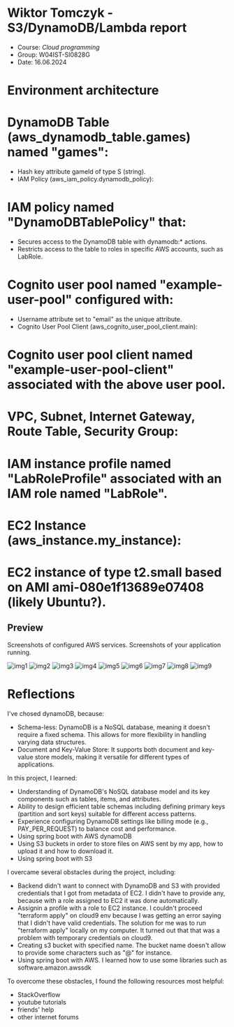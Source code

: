 # Wiktor Tomczyk - S3/DynamoDB/Lambda report

- Course: *Cloud programming*
- Group: W04IST-SI0828G
- Date: 16.06.2024

# Environment architecture

# DynamoDB Table (aws_dynamodb_table.games) named "games":
 - Hash key attribute gameId of type S (string).
 - IAM Policy (aws_iam_policy.dynamodb_policy):

# IAM policy named "DynamoDBTablePolicy" that:
 - Secures access to the DynamoDB table with dynamodb:* actions.
 - Restricts access to the table to roles in specific AWS accounts, such as LabRole.

# Cognito user pool named "example-user-pool" configured with:
 - Username attribute set to "email" as the unique attribute.
 - Cognito User Pool Client (aws_cognito_user_pool_client.main):

# Cognito user pool client named "example-user-pool-client" associated with the above user pool.


# VPC, Subnet, Internet Gateway, Route Table, Security Group:

# IAM instance profile named "LabRoleProfile" associated with an IAM role named "LabRole".
# EC2 Instance (aws_instance.my_instance):

# EC2 instance of type t2.small based on AMI ami-080e1f13689e07408 (likely Ubuntu?).


## Preview

Screenshots of configured AWS services. Screenshots of your application running.

![img1](img/avatarPrev.png)
![img2](img/resultsPrev.png)
![img3](img/s3Prev.png)
![img4](img/tablePrev.png)
![img5](img/game.png)
![img6](img/avatarAfter.png)
![img7](img/resultsAfter.png)
![img8](img/s3After.png)
![img9](img/tableAfter.png)



# Reflections

I've chosed dynamoDB, because:
 - Schema-less: DynamoDB is a NoSQL database, meaning it doesn't require a fixed schema. This allows for more flexibility in handling varying data structures.
 - Document and Key-Value Store: It supports both document and key-value store models, making it versatile for different types of applications.

In this project, I learned:

 - Understanding of DynamoDB's NoSQL database model and its key components such as tables, items, and attributes.
 - Ability to design efficient table schemas including defining primary keys (partition and sort keys) suitable for different access patterns.
 - Experience configuring DynamoDB settings like billing mode (e.g., PAY_PER_REQUEST) to balance cost and performance.
 - Using spring boot with AWS dynamoDB
 - Using S3 buckets in order to store files on AWS sent by my app, how to upload it and how to download it.
 - Using spring boot with S3
  
I overcame several obstacles during the project, including:

- Backend didn't want to connect with DynamoDB and S3 with provided credentials that I got from metadata of EC2. I didn't have to provide any, because with a role assigned to EC2 it was done automatically.
- Assignin a profile with a role to EC2 instance. I couldn't proceed "terraform apply" on cloud9 env because I was getting an error saying that I didn't have valid credentials. The solution for me was to run "terraform apply" locally on my computer. It turned out that that was a problem with temporary credentials on cloud9. 
- Creating s3 bucket with specified name. The bucket name doesn't allow to provide some characters such as "@" for instance.
- Using spring boot with AWS. I learned how to use some libraries such as software.amazon.awssdk
  
To overcome these obstacles, I found the following resources most helpful:

- StackOverflow
- youtube tutorials
- friends' help
- other internet forums
